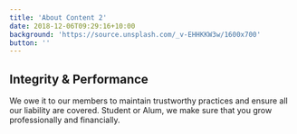 ```yaml
---
title: 'About Content 2'
date: 2018-12-06T09:29:16+10:00
background: 'https://source.unsplash.com/_v-EHHKKW3w/1600x700'
button: ''
---
```


## Integrity & Performance

We owe it to our members to maintain trustworthy practices and ensure all our liability are covered. Student or Alum, we make sure that you grow professionally and financially.